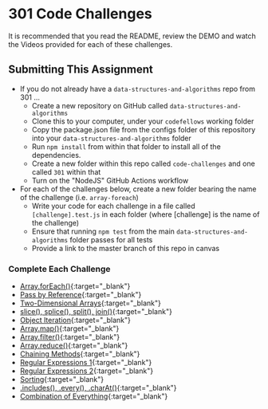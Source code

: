 # 301 Code Challenges

It is recommended that you read the README, review the DEMO and watch the Videos provided for each of these challenges.

## Submitting This Assignment

- If you do not already have a `data-structures-and-algorithms` repo from 301 ...
  - Create a new repository on GitHub called `data-structures-and-algorithms`
  - Clone this to your computer, under your `codefellows` working folder
  - Copy the package.json file from the configs folder of this repository into your `data-structures-and-algorithms` folder
  - Run `npm install` from within that folder to install all of the dependencies.
  - Create a new folder within this repo called `code-challenges` and one called `301` within that
  - Turn on the "NodeJS" GitHub Actions workflow
- For each of the challenges below, create a new folder bearing the name of the challenge (i.e. `array-foreach`)
  - Write your code for each challenge in a file called `[challenge].test.js` in each folder (where [challenge] is the name of the challenge)
  - Ensure that running `npm test` from the main `data-structures-and-algorithms` folder  passes for all tests
  - Provide a link to the master branch of this repo in canvas

### Complete Each Challenge

- [Array.forEach()](https://codefellows.github.io/code-301-guide/curriculum/class-01/challenges/ASSIGNMENT){:target="_blank"}
- [Pass by Reference](https://codefellows.github.io/code-301-guide/curriculum/class-02/challenges/ASSIGNMENT){:target="_blank"}
- [Two-Dimensional Arrays](https://codefellows.github.io/code-301-guide/curriculum/class-12/challenges/ASSIGNMENT){:target="_blank"}
- [slice(), splice(), split(), join()](https://codefellows.github.io/code-301-guide/curriculum/class-05/challenges/ASSIGNMENT){:target="_blank"}
- [Object Iteration](https://codefellows.github.io/code-301-guide/curriculum/class-06/challenges/ASSIGNMENT){:target="_blank"}
- [Array.map()](https://codefellows.github.io/code-301-guide/curriculum/class-07/challenges/ASSIGNMENT){:target="_blank"}
- [Array.filter()](https://codefellows.github.io/code-301-guide/curriculum/class-08/challenges/ASSIGNMENT){:target="_blank"}
- [Array.reduce()](https://codefellows.github.io/code-301-guide/curriculum/class-09/challenges/ASSIGNMENT){:target="_blank"}
- [Chaining Methods](https://codefellows.github.io/code-301-guide/curriculum/class-10/challenges/ASSIGNMENT){:target="_blank"}
- [Regular Expressions 1](https://codefellows.github.io/code-301-guide/curriculum/class-04/challenges/ASSIGNMENT){:target="_blank"}
- [Regular Expressions 2](https://codefellows.github.io/code-301-guide/curriculum/class-11/challenges/ASSIGNMENT){:target="_blank"}
- [Sorting](https://codefellows.github.io/code-301-guide/curriculum/class-03/challenges/ASSIGNMENT){:target="_blank"}
- [.includes(), .every(), .charAt()](https://codefellows.github.io/code-301-guide/curriculum/class-13/challenges/ASSIGNMENT){:target="_blank"}
- [Combination of Everything](https://codefellows.github.io/code-301-guide/curriculum/class-14/challenges/ASSIGNMENT){:target="_blank"}
